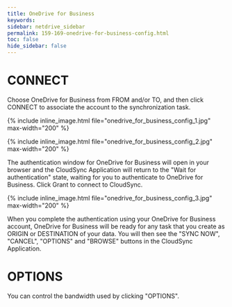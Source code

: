 ```yaml
---
title: OneDrive for Business
keywords:
sidebar: netdrive_sidebar
permalink: 159-169-onedrive-for-business-config.html
toc: false
hide_sidebar: false
---
```


CONNECT
==================
Choose OneDrive for Business from FROM and/or TO, and then click CONNECT to associate the account to the synchronization task.


{% include inline_image.html file="onedrive_for_business_config_1.jpg" max-width="200" %}

{% include inline_image.html file="onedrive_for_business_config_2.jpg" max-width="200" %}


The authentication window for OneDrive for Business will open in your browser and the CloudSync Application will return to the "Wait for authentication" state, waiting for you to authenticate to OneDrive for Business. Click Grant to connect to CloudSync.

{% include inline_image.html file="onedrive_for_business_config_3.jpg" max-width="200" %}

When you complete the authentication using your OneDrive for Business account, OneDrive for Business will be ready for any task that you create as ORIGIN or DESTINATION of your data. You will then see the "SYNC NOW", "CANCEL", "OPTIONS" and "BROWSE" buttons in the CloudSync Application.


OPTIONS
==================
You can control the bandwidth used by clicking "OPTIONS".

     